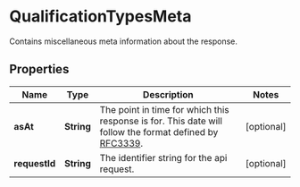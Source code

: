 

# QualificationTypesMeta

Contains miscellaneous meta information about the response.

## Properties

| Name | Type | Description | Notes |
|------------ | ------------- | ------------- | -------------|
|**asAt** | **String** | The point in time for which this response is for. This date will follow the format defined by [RFC3339](https://tools.ietf.org/html/rfc3339#section-5.6). |  [optional] |
|**requestId** | **String** | The identifier string for the api request. |  [optional] |



